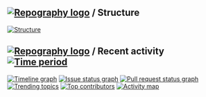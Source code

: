 ## [![Repography logo](https://images.repography.com/logo.svg)](https://repography.com) / Structure

[![Structure](https://images.repography.com/46730663/AReid987/kb/structure/BjZEuw1B4S3IsiLAaS4g4MuKZ9WQJ_5FPQtGzUnl9mU/QggwcLLteB9ZjY4VnzvGkkfGpuv2fpQVQhRFVxw3zYY_table.svg)](https://github.com/AReid987/kb)

## [![Repography logo](https://images.repography.com/logo.svg)](https://repography.com) / Recent activity [![Time period](https://images.repography.com/46730663/AReid987/kb/recent-activity/BjZEuw1B4S3IsiLAaS4g4MuKZ9WQJ_5FPQtGzUnl9mU/TAtAIFa2O6-cV6DNLFTP1fvmchRJ_zQsddyzF2R_9Qs_badge.svg)](https://repography.com)

[![Timeline graph](https://images.repography.com/46730663/AReid987/kb/recent-activity/BjZEuw1B4S3IsiLAaS4g4MuKZ9WQJ_5FPQtGzUnl9mU/TAtAIFa2O6-cV6DNLFTP1fvmchRJ_zQsddyzF2R_9Qs_timeline.svg)](https://github.com/AReid987/kb/commits)
[![Issue status graph](https://images.repography.com/46730663/AReid987/kb/recent-activity/BjZEuw1B4S3IsiLAaS4g4MuKZ9WQJ_5FPQtGzUnl9mU/TAtAIFa2O6-cV6DNLFTP1fvmchRJ_zQsddyzF2R_9Qs_issues.svg)](https://github.com/AReid987/kb/issues)
[![Pull request status graph](https://images.repography.com/46730663/AReid987/kb/recent-activity/BjZEuw1B4S3IsiLAaS4g4MuKZ9WQJ_5FPQtGzUnl9mU/TAtAIFa2O6-cV6DNLFTP1fvmchRJ_zQsddyzF2R_9Qs_prs.svg)](https://github.com/AReid987/kb/pulls)
[![Trending topics](https://images.repography.com/46730663/AReid987/kb/recent-activity/BjZEuw1B4S3IsiLAaS4g4MuKZ9WQJ_5FPQtGzUnl9mU/TAtAIFa2O6-cV6DNLFTP1fvmchRJ_zQsddyzF2R_9Qs_words.svg)](https://github.com/AReid987/kb/commits)
[![Top contributors](https://images.repography.com/46730663/AReid987/kb/recent-activity/BjZEuw1B4S3IsiLAaS4g4MuKZ9WQJ_5FPQtGzUnl9mU/TAtAIFa2O6-cV6DNLFTP1fvmchRJ_zQsddyzF2R_9Qs_users.svg)](https://github.com/AReid987/kb/graphs/contributors)
[![Activity map](https://images.repography.com/46730663/AReid987/kb/recent-activity/BjZEuw1B4S3IsiLAaS4g4MuKZ9WQJ_5FPQtGzUnl9mU/TAtAIFa2O6-cV6DNLFTP1fvmchRJ_zQsddyzF2R_9Qs_map.svg)](https://github.com/AReid987/kb/commits)
